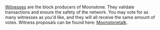 [Witnesses](introduction/witness) are the block producers of Moonstone. They validate transactions and ensure the safety of the network. You may vote for as many witnesses as you'd like, and they will all receive the same amount of votes. Witness proposals can be found here: [Moonstonetalk](https://moonstonetalk.org/index.php/board,61.0.html).